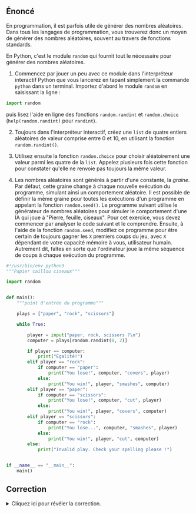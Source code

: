## Énoncé

En programmation, il est parfois utile de générer des nombres aléatoires.
Dans tous les langages de programmation, vous trouverez donc un moyen de générer des nombres aléatoires, souvent au travers de fonctions standards.

En Python, c'est le module `random` qui fournit tout le nécessaire pour générer des nombres aléatoires.

1. Commencez par jouer un peu avec ce module dans l'interpréteur interactif Python que vous lancerez en tapant simplement la commande `python` dans un terminal. Importez d'abord le module `random` en saisissant la ligne :
```python
import random
```
puis lisez l'aide en ligne des fonctions `random.randint` et `random.choice` (`help(random.randint)` pour `randint`).

2. Toujours dans l'interpréteur interactif, créez une `list` de quatre entiers aléatoires de valeur comprise entre 0 et 10, en utilisant la fonction `random.randint()`.

3. Utilisez ensuite la fonction `random.choice` pour choisir aléatoirement une valeur parmi les quatre de la `list`. Appelez plusieurs fois cette fonction pour constater qu'elle ne renvoie pas toujours la même valeur.

4. Les nombres aléatoires sont générés à partir d'une constante, la _graine_. Par défaut, cette graine change à chaque nouvelle exécution du programme, simulant ainsi un comportement aléatoire. Il est possible de définir la même graine pour toutes les exécutions d'un programme en appelant la fonction `random.seed()`. Le programme suivant utilise le générateur de nombres aléatoires pour simuler le comportement d'une IA qui joue à "Pierre, feuille, ciseaux". Pour cet exercice, vous devez commencer par analyser le code suivant et le comprendre. Ensuite, à l'aide de la fonction `random.seed`, modifiez ce programme pour être certain de toujours gagner les `X` premiers coups du jeu, avec `X` dépendant de votre capacité mémoire à vous, utilisateur humain. Autrement dit, faîtes en sorte que l'ordinateur joue la même séquence de coups à chaque exécution du programme.

```python
#!/usr/bin/env python3
"""Papier caillou ciseaux"""

import random


def main():
    """point d'entrée du programme"""

    plays = ["paper", "rock", "scissors"]

    while True:

        player = input("paper, rock, scissors ?\n")
        computer = plays[random.randint(0, 2)]

        if player == computer:
            print("Égalité!")
        elif player == "rock":
            if computer == "paper":
                print("You lose!", computer, "covers", player)
            else:
                print("You win!", player, "smashes", computer)
        elif player == "paper":
            if computer == "scissors":
                print("You lose!", computer, "cut", player)
            else:
                print("You win!", player, "covers", computer)
        elif player == "scissors":
            if computer == "rock":
                print("You lose...", computer, "smashes", player)
            else:
                print("You win!", player, "cut", computer)
        else:
            print("Invalid play. Check your spelling please !")


if __name__ == "__main__":
    main()
```

## Correction
<details markdown="1">
<summary>Cliquez ici pour révéler la correction.</summary>
```python
# dans l'interpréteur Python :
>>> import random
>>> sequence = [random.randint(0, 10), random.randint(0, 10), random.randint(0, 10), random.randint(0, 10)]
>>> sequence
[9, 8, 6, 0]
>>> random.choice(sequence)
8
>>> random.choice(sequence)
0
>>> random.choice(sequence)
8
>>> random.choice(sequence)
9
```

`le_hasard_fait_bien_les_choses.py` :

```python
#!/usr/bin/env python3
"""Papier caillou ciseaux"""

import random


def main():
    """point d'entrée du programme"""

    # Initialisation du générateur aléatoire avec
    # une graine constante d'une exécution à l'autre
    # pour toujours obtenir la même suite de nombres
    # aléatoires.
    random.seed(41)
    plays = ["paper", "rock", "scissors"]

    while True:

        player = input("paper, rock, scissors ?\n")
        # La fonction random.randint(a, b) renvoie un entier
        # aléatoire dans l'intervalle [a, b]
        computer = plays[random.randint(0, 2)]

        if player == computer:
            print("Égalité!")
        elif player == "rock":
            if computer == "paper":
                print("You lose!", computer, "covers", player)
            else:
                print("You win!", player, "smashes", computer)
        elif player == "paper":
            if computer == "scissors":
                print("You lose!", computer, "cut", player)
            else:
                print("You win!", player, "covers", computer)
        elif player == "scissors":
            if computer == "rock":
                print("You lose...", computer, "smashes", player)
            else:
                print("You win!", player, "cut", computer)
        else:
            print("Invalid play. Check your spelling please !")


if __name__ == "__main__":
    main()
```
</details>
